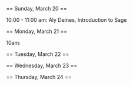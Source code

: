 == Sunday, March 20 ==

10:00 - 11:00 am: Aly Deines, Introduction to Sage


== Monday, March 21 ==

10am: 

== Tuesday, March 22 ==

== Wednesday, March 23 ==

== Thursday, March 24 ==
